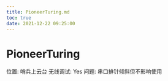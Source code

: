 ```yaml
---
title: PioneerTuring.md
toc: true
date: 2021-12-22 09:25:00
---
```

# PioneerTuring

位置: 哨兵上云台
无线调试: Yes
问题: 串口排针倾斜但不影响使用